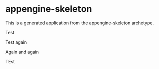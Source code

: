 appengine-skeleton
=============================

This is a generated application from the appengine-skeleton archetype.

Test

Test again

Again and again

TEst
